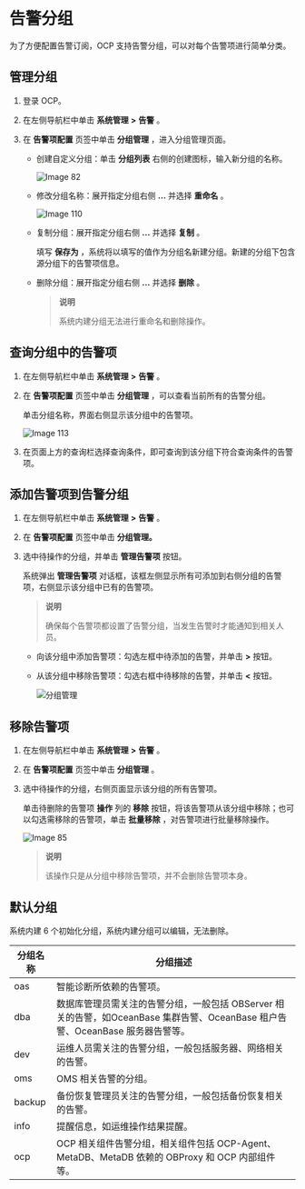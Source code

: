 # 告警分组

为了方便配置告警订阅，OCP 支持告警分组，可以对每个告警项进行简单分类。

## 管理分组

1. 登录 OCP。

2. 在左侧导航栏中单击 **系统管理** **\>** **告警** 。

3. 在 **告警项配置** 页签中单击 **分组管理** ，进入分组管理页面。

   * 创建自定义分组：单击 **分组列表** 右侧的创建图标，输入新分组的名称。

     ![Image 82](https://help-static-aliyun-doc.aliyuncs.com/assets/img/zh-CN/8912299461/p430089.png)

   * 修改分组名称：展开指定分组右侧 **...** 并选择 **重命名** 。

     ![Image 110](https://help-static-aliyun-doc.aliyuncs.com/assets/img/zh-CN/8912299461/p430091.png)

   * 复制分组：展开指定分组右侧 **...** 并选择 **复制** 。

     填写 **保存为** ，系统将以填写的值作为分组名新建分组。新建的分组下包含源分组下的告警项信息。

   * 删除分组：展开指定分组右侧 **...** 并选择 **删除** 。

     > **说明**
     >
     > 系统内建分组无法进行重命名和删除操作。

## 查询分组中的告警项

1. 在左侧导航栏中单击 **系统管理** **\>** **告警** 。

2. 在 **告警项配置** 页签中单击 **分组管理** ，可以查看当前所有的告警分组。

   单击分组名称，界面右侧显示该分组中的告警项。

   ![Image 113](https://help-static-aliyun-doc.aliyuncs.com/assets/img/zh-CN/8912299461/p430100.png)

3. 在页面上方的查询栏选择查询条件，即可查询到该分组下符合查询条件的告警项。

## 添加告警项到告警分组

1. 在左侧导航栏中单击 **系统管理** **\>** **告警** 。

2. 在 **告警项配置** 页签中单击 **分组管理。**

3. 选中待操作的分组，并单击 **管理告警项** 按钮。

   系统弹出 **管理告警项** 对话框，该框左侧显示所有可添加到右侧分组的告警项，右侧显示该分组中已有的告警项。

   > **说明**
   >
   > 确保每个告警项都设置了告警分组，当发生告警时才能通知到相关人员。

   * 向该分组中添加告警项：勾选左框中待添加的告警，并单击 **\>** 按钮。

   * 从该分组中移除告警项：勾选右框中待移除的告警，并单击 **\<** 按钮。

     ![分组管理](https://help-static-aliyun-doc.aliyuncs.com/assets/img/zh-CN/1695968461/p421547.gif)

## 移除告警项

1. 在左侧导航栏中单击 **系统管理** **\>** **告警** 。

2. 在 **告警项配置** 页签中单击 **分组管理** 。

3. 选中待操作的分组，右侧页面显示该分组的所有告警项。

   单击待删除的告警项 **操作** 列的 **移除** 按钮，将该告警项从该分组中移除；也可以勾选需移除的告警项，单击 **批量移除** ，对告警项进行批量移除操作。

   ![Image 85](https://help-static-aliyun-doc.aliyuncs.com/assets/img/zh-CN/8912299461/p430092.png)

   > **说明**
   >
   > 该操作只是从分组中移除告警项，并不会删除告警项本身。

## 默认分组

系统内建 6 个初始化分组，系统内建分组可以编辑，无法删除。

| **分组名称** |                                      **分组描述**                                       |
|----------|-------------------------------------------------------------------------------------|
| oas     | 智能诊断所依赖的告警项。 |
| dba      | 数据库管理员需关注的告警分组，一般包括 OBServer 相关的告警，如OceanBase 集群告警、OceanBase 租户告警、OceanBase 服务器告警等。 |
| dev      | 运维人员需关注的告警分组，一般包括服务器、网络相关的告警。                                                       |
| oms      | OMS 相关告警的分组。                                                                        |
| backup   | 备份恢复管理员关注的告警分组，一般包括备份恢复相关的告警。                                                       |
| info     | 提醒信息，如运维操作结果提醒。                                                                     |
| ocp      | OCP 相关组件告警分组，相关组件包括 OCP-Agent、MetaDB、MetaDB 依赖的 OBProxy 和 OCP 内部组件等。                |
